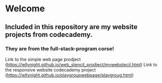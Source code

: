 # Welcome

## Included in this repository are my website projects from codecademy. 
### They are from the full-stack-program corse! 

Link to the simple web page prodject (https://jellynight.github.io/web_stencil_prodject/mywebstecil.html)
Link to the responsive website codecademy project (https://jellynight.github.io/playgroupwebpage/playgroug.html)
